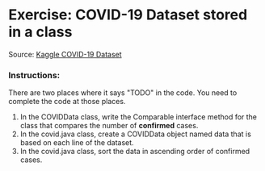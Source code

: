 # Exercise: COVID-19 Dataset stored in a class

Source: [ Kaggle COVID-19 Dataset ](https://www.kaggle.com/datasets/imdevskp/corona-virus-report?select=full_grouped.csv)

### Instructions:
There are two places where it says "TODO" in the code. You need to complete the code at those places.
1. In the COVIDData class, write the Comparable interface method for the class that compares the number of __confirmed__ cases.
2. In the covid.java class, create a COVIDData object named data that is based on each line of the dataset.
3. In the covid.java class, sort the data in ascending order of confirmed cases.
